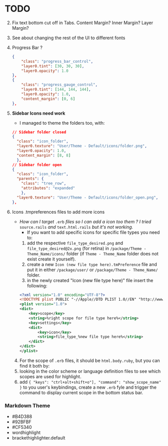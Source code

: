 # TODO

2. 	Fix text bottom cut off in Tabs.
Content Margin?
Inner Margin?
Layer Margin?

8. 	See about changing the rest of the UI to different fonts

9. 	Progress Bar ? 
	```json		
	{
	    "class": "progress_bar_control",
	    "layer0.tint": [30, 30, 30],
	    "layer0.opacity": 1.0
	},
	{
	    "class": "progress_gauge_control",
	    "layer0.tint": [144, 144, 144],
	    "layer0.opacity": 1.0,
	    "content_margin": [0, 6]
	},
	```
10. **Sidebar Icons need work**
	* I managed to theme the folders too, with:

	```json
	// Sidebar folder closed
	{
	  "class": "icon_folder",
	  "layer0.texture": "User/Theme - Default/icons/folder.png",
	  "layer0.opacity": 1.0,
	  "content_margin": [8, 8]
	  },
	// Sidebar folder open
	{
	  "class": "icon_folder",
	  "parents": {
	  	"class": "tree_row", 
	  	"attributes": "expanded"
	  	},
	  "layer0.texture": "User/Theme - Default/icons/folder_open.png",
	},
	```
11. Icons .tmpreferences files to add more icons
	* *How can I target* ```.erb``` *files so I can add a icon too them ? I tried* ```source.rails``` *and* ```text.html.rails``` *but it's not working.*
		* If you want to add specific icons for specific file types you need to:
		1. add the respective ```file_type_desired.png``` and ```file_type_desired@2x.png``` (for retina) in ```/package/Theme - Theme_Name/icons/``` folder (if ```Theme - Theme_Name``` folder does not exist create it yourself).
		2. create a new ```Icon (new file type here).tmPreference``` file and put it in either ```/package/user/``` or ```/package/Theme - Theme_Name/``` folder.
		3. in the newly created "Icon (new file type here)" file insert the following:
		```xml
		<?xml version="1.0" encoding="UTF-8"?>
		<!DOCTYPE plist PUBLIC "-//Apple//DTD PLIST 1.0//EN" "http://www.apple.com/DTDs /PropertyList-1.0.dtd">
		<plist version="1.0">
		<dict>
		    <key>scope</key>
		    <string>%right scope for file type here%</string>
		    <key>settings</key>
		    <dict>
		        <key>icon</key>
		        <string>file_type_%new file type here%</string>
		    </dict>
		</dict>
		</plist>
		```
	4. For the scope of ```.erb``` files, it should be ```html.body.ruby```, but you can find it both by:
	  5. looking in the color scheme or language definition files to see which scopes are used for highlight.
	  6. add ```{ "keys": "ctrl+alt+shift+o"], "command": "show_scope_name" }``` to you user's keybindings, create a new ```.erb``` fyle and trigger the command to display current scope in the bottom status bar.



### Markdown Theme
*  #B4D388
*  #92BFBF
*  #CF5340
*  wordhighlight
*  brackethighlighter.default
